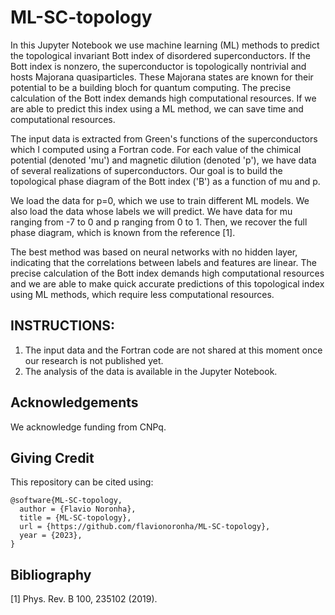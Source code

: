 # ML-SC-topology
In this Jupyter Notebook we use machine learning (ML) methods to predict the topological invariant Bott index of disordered superconductors. If the Bott index is nonzero, the superconductor is topologically nontrivial and hosts Majorana quasiparticles. These Majorana states are known for their potential to be a building bloch for quantum computing. The precise calculation of the Bott index demands high computational resources. If we are able to predict this index using a ML method, we can save time and computational resources.

The input data is extracted from Green's functions of the superconductors which I computed using a Fortran code. For each value of the chimical potential (denoted 'mu') and magnetic dilution (denoted 'p'), we have data of several realizations of superconductors. Our goal is to build the topological phase diagram of the Bott index ('B') as a function of mu and p. 

We load the data for p=0, which we use to train different ML models. We also load the data whose labels we will predict. We have data for mu ranging from -7 to 0 and p ranging from 0 to 1. Then, we recover the full phase diagram, which is known from the reference [1].

The best method was based on neural networks with no hidden layer, indicating that the correlations between labels and features are linear. The precise calculation of the Bott index demands high computational resources and we are able to make quick accurate predictions of this topological index using ML methods, which require less computational resources.

## INSTRUCTIONS:
1. The input data and the Fortran code are not shared at this moment once our research is not published yet.
2. The analysis of the data is available in the Jupyter Notebook.

## Acknowledgements
We acknowledge funding from CNPq.

## Giving Credit

This repository can be cited using:
```
@software{ML-SC-topology,
  author = {Flavio Noronha},
  title = {ML-SC-topology},
  url = {https://github.com/flavionoronha/ML-SC-topology},
  year = {2023},
}
```

## Bibliography
[1] Phys. Rev. B 100, 235102 (2019).
